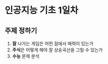 # 인공지능 기초 1일차

## 주제 정하기

1. **잘** 나가는 게임은 어떤 점에서 매력이 있는가
2. **주식**은 어떻게 해야 잘 상승곡선을 그릴 수 있는가
3. **수능** 문제 분석
